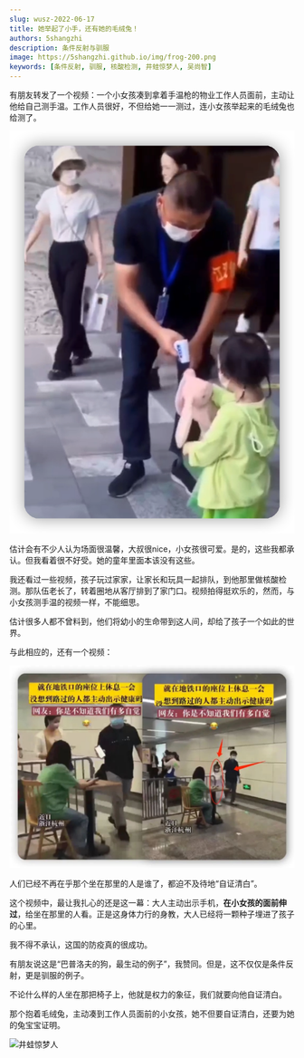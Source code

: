 ```yaml
---
slug: wusz-2022-06-17
title: 她举起了小手，还有她的毛绒兔！
authors: 5shangzhi
description: 条件反射与驯服
image: https://5shangzhi.github.io/img/frog-200.png
keywords: [条件反射, 驯服, 核酸检测, 井蛙惊梦人, 吴尚智]
---
```


有朋友转发了一个视频：一个小女孩凑到拿着手温枪的物业工作人员面前，主动让他给自己测手温。工作人员很好，不但给她一一测过，连小女孩举起来的毛绒兔也给测了。

![井蛙惊梦人](images/2022-06-17/1.png)

估计会有不少人认为场面很温馨，大叔很nice，小女孩很可爱。是的，这些我都承认。但我看着很不好受。她的童年里面本该没有这些。

我还看过一些视频，孩子玩过家家，让家长和玩具一起排队，到他那里做核酸检测。那队伍老长了，转着圈地从客厅排到了家门口。视频拍得挺欢乐的，然而，与小女孩测手温的视频一样，不能细思。

估计很多人都不曾料到，他们将幼小的生命带到这人间，却给了孩子一个如此的世界。

与此相应的，还有一个视频：

![井蛙惊梦人](images/2022-06-17/2.jpeg)

人们已经不再在乎那个坐在那里的人是谁了，都迫不及待地“自证清白”。

这个视频中，最让我扎心的还是这一幕：大人主动出示手机，**在小女孩的面前伸过**，给坐在那里的人看。正是这身体力行的身教，大人已经将一颗种子埋进了孩子的心里。

我不得不承认，这国的防疫真的很成功。

有朋友说这是“巴普洛夫的狗，最生动的例子”，我赞同。但是，这不仅仅是条件反射，更是驯服的例子。

不论什么样的人坐在那把椅子上，他就是权力的象征，我们就要向他自证清白。

那个抱着毛绒兔，主动凑到工作人员面前的小女孩，她不但要自证清白，还要为她的兔宝宝证明。

![井蛙惊梦人](https://5shangzhi.github.io/img/frog.jpeg)
